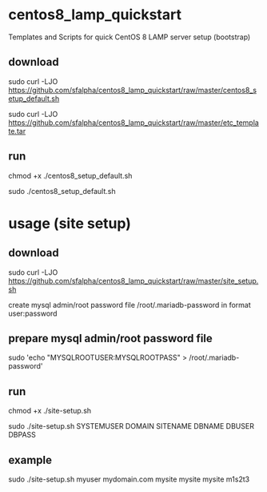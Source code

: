 # centos8_lamp_quickstart
Templates and Scripts for quick CentOS 8 LAMP server setup (bootstrap)

## download

sudo curl -LJO https://github.com/sfalpha/centos8_lamp_quickstart/raw/master/centos8_setup_default.sh

sudo curl -LJO https://github.com/sfalpha/centos8_lamp_quickstart/raw/master/etc_template.tar

## run

chmod +x ./centos8_setup_default.sh

sudo ./centos8_setup_default.sh

# usage (site setup)

## download

sudo curl -LJO https://github.com/sfalpha/centos8_lamp_quickstart/raw/master/site_setup.sh

create mysql admin/root password file /root/.mariadb-password in format user:password

## prepare mysql admin/root password file

sudo 'echo "MYSQLROOTUSER:MYSQLROOTPASS" > /root/.mariadb-password'

## run

chmod +x ./site-setup.sh

sudo ./site-setup.sh SYSTEMUSER DOMAIN SITENAME DBNAME DBUSER DBPASS

## example

sudo ./site-setup.sh myuser mydomain.com mysite mysite mysite m1s2t3
